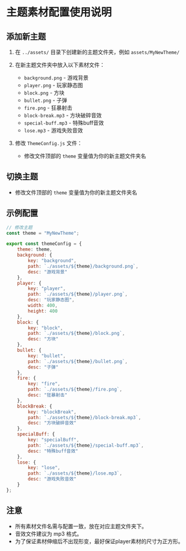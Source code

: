 # 主题素材配置使用说明

## 添加新主题

1. 在 `../assets/` 目录下创建新的主题文件夹，例如 `assets/MyNewTheme/`
2. 在新主题文件夹中放入以下素材文件：
   - `background.png` - 游戏背景
   - `player.png` - 玩家静态图
   - `block.png` - 方块
   - `bullet.png` - 子弹
   - `fire.png` - 狂暴射击
   - `block-break.mp3` - 方块破碎音效
   - `special-buff.mp3` - 特殊buff音效
   - `lose.mp3` - 游戏失败音效

3. 修改 `ThemeConfig.js` 文件：
   - 修改文件顶部的 `theme` 变量值为你的新主题文件夹名

## 切换主题

- 修改文件顶部的 `theme` 变量值为你的新主题文件夹名

## 示例配置

```javascript
// 修改主题
const theme = "MyNewTheme";

export const themeConfig = {
    theme: theme,
    background: {
        key: "background",
        path: `./assets/${theme}/background.png`,
        desc: "游戏背景"
    },
    player: {
        key: "player",
        path: `./assets/${theme}/player.png`,
        desc: "玩家静态图",
        width: 400,
        height: 400
    },
    block: {
        key: "block",
        path: `./assets/${theme}/block.png`,
        desc: "方块"
    },
    bullet: {
        key: "bullet",
        path: `./assets/${theme}/bullet.png`,
        desc: "子弹"
    },
    fire: {
        key: "fire",
        path: `./assets/${theme}/fire.png`,
        desc: "狂暴射击"
    },
    blockBreak: {
        key: "blockBreak",
        path: `./assets/${theme}/block-break.mp3`,
        desc: "方块破碎音效"
    },
    specialBuff: {
        key: "specialBuff",
        path: `./assets/${theme}/special-buff.mp3`,
        desc: "特殊buff音效"
    },
    lose: {
        key: "lose",
        path: `./assets/${theme}/lose.mp3`,
        desc: "游戏失败音效"
    }
};
```

## 注意

- 所有素材文件名需与配置一致，放在对应主题文件夹下。
- 音效文件建议为 mp3 格式。
- 为了保证素材伸缩后不出现形变，最好保证player素材的尺寸为正方形。

